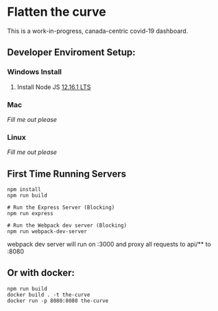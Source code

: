 # Flatten the curve

This is a work-in-progress, canada-centric covid-19 dashboard.

## Developer Enviroment Setup:

### Windows Install
1. Install Node JS [12.16.1 LTS](https://nodejs.org/en/)

### Mac
*Fill me out please*

### Linux 
*Fill me out please*

## First Time Running Servers 
```shell
npm install
npm run build 

# Run the Express Server (Blocking)
npm run express

# Run the Webpack dev server (Blocking)
npm run webpack-dev-server
```

webpack dev server will run on :3000 and proxy all requests to api/** to :8080

## Or with docker:
```
npm run build
docker build . -t the-curve
docker run -p 8080:8080 the-curve
```
